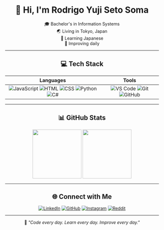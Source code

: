 <div align="center">
  
  # 👋 Hi, I'm Rodrigo Yuji Seto Soma
  
  🎓 Bachelor's in Information Systems  
  🌏 Living in Tokyo, Japan  
  📘 Learning Japanese  
  🎯 Improving daily  
  
  ---
  

  ## 💻 Tech Stack
  
  | **Languages** | **Tools** |
  |:-------------:|:---------:|
  | ![JavaScript](https://img.shields.io/badge/-JavaScript-F7DF1E?style=flat&logo=javascript&logoColor=black) ![HTML](https://img.shields.io/badge/-HTML5-E34F26?style=flat&logo=html5&logoColor=white) ![CSS](https://img.shields.io/badge/-CSS3-1572B6?style=flat&logo=css3&logoColor=white) ![Python](https://img.shields.io/badge/-Python-3776AB?style=flat&logo=python&logoColor=white) ![C#](https://img.shields.io/badge/-C%23-239120?style=flat&logo=c-sharp&logoColor=white) | ![VS Code](https://img.shields.io/badge/-VSCode-007ACC?style=flat&logo=visual-studio-code&logoColor=white) ![Git](https://img.shields.io/badge/-Git-F05032?style=flat&logo=git&logoColor=white) ![GitHub](https://img.shields.io/badge/-GitHub-181717?style=flat&logo=github&logoColor=white)
  
  ---
  
  ## 📊 GitHub Stats
  
  <div align="center">
    <img src="https://github-readme-stats.vercel.app/api?username=YujiSeto&show_icons=true&theme=github_dark&hide_border=true&hide_title=true&cache_seconds=0" height="160" />
    <img src="https://github-readme-stats.vercel.app/api/top-langs/?username=YujiSeto&layout=compact&theme=github_dark&hide_border=true&cache_seconds=0" height="160" />
  </div>
<!--   <div align="center">
    <img src="https://github-readme-streak-stats.herokuapp.com/?user=YujiSeto&hide_border=true&theme=github_dark&cache_seconds=0"/>
  </div> -->

  ---
  
  ## 🌐 Connect with Me
  
  [![LinkedIn](https://img.shields.io/badge/LinkedIn-%230077B5.svg?style=for-the-badge&logo=linkedin&logoColor=white)](https://www.linkedin.com/in/yujiseto/)
  [![GitHub](https://img.shields.io/badge/GitHub-%2312100E.svg?style=for-the-badge&logo=github&logoColor=white)](https://github.com/YujiSeto)
  [![Instagram](https://img.shields.io/badge/Instagram-%23E4405F.svg?style=for-the-badge&logo=instagram&logoColor=white)](https://www.instagram.com/yujiseto/)
  [![Reddit](https://img.shields.io/badge/Reddit-%23FF4500.svg?style=for-the-badge&logo=reddit&logoColor=white)](http://reddit.com/user/YujiSeto/)
  
  ---
  
  🧩 *"Code every day. Learn every day. Improve every day."*

</div>
